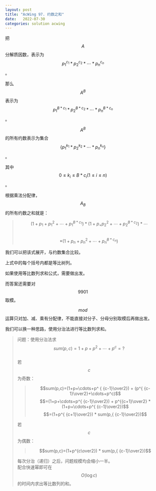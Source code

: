 ```yaml
---
layout: post
title: "AcWing 97. 约数之和"
date:   2022-07-30
categories: solution acwing
---
```


把 $$A$$ 分解质因数，表示为 $$p^{c_1}_1 * p^{c_2}_2 * \cdots * p^{c_n}_n$$。

那么 $$A^B$$ 表示为 $$p_1^{B*c_1} * p_2^{B*c_2} * \cdots * p_n^{B*c_n}$$。

$$A^B$$ 的所有约数表示为集合 $$\{p^{k_1}_1 * p^{k_2}_2 * \cdots * p^{k_n}_n\}$$。

其中 $$0 \le k_i \le B * c_i (1 \le i \le n)$$。

根据乘法分配律，$$A_B$$ 的所有约数之和就是：
> $$\! (1 + p_1 + p_1^2 + \cdots + p_1^{B*c_1}) * (1 + p_ + p_2^2 + \cdots + p_2^{B*c_2}) * \cdots$$  
> $$* (1 + p_n + p_n^2 + \cdots + p_n^{B*c_n}) \!$$

我们可以把该式展开，与约数集合比较。

上式中的每个括号内都是等比树列。

如果使用等比数列求和公式，需要做出发。

而答案还需要对 $$9901$$ 取模。

$$mod$$ 运算只对加、减、乘有分配律，不能直接对分子、分母分别取模后再做出发。

我们可以换一种思路，使用分治法进行等比数列求和。

> 问题：使用分治法求 $$sum(p,c)=1+p+p^2+\cdots+p^c=?$$   
> 若 $$c$$ 为奇数：
> > $$sum(p,c)=(1+p+\cdots+p^ { {c-1}\over2}) + (p^{ {c-1}\over2}+\cdots+p^c)$$
> > $$=(1+p+\cdots+p^{ {c-1}\over2}) + p^{{c+1}\over2} * (1+p+\cdots+p^{ {c-1}\over2})$$
> > $$=(1+p^{ {c+1}\over2}) * sum(p,{ {c-1}\over2})$$
> 
> 若 $$c$$ 为偶数：
> > $$sum(p,c)=(1+p^{c\over2}) * sum(p,{ {c-1}\over2})$$
>
> 每次分治（递归）之后，问题规模均会缩小一半。  
> 配合快速幂即可在 $$O(\log c)$$ 的时间内求出等比数列的和。